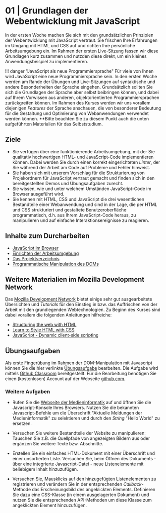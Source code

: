 # 01 | Grundlagen der Webentwicklung mit JavaScript

In der ersten Woche machen Sie sich mit den grundsätzlichen Prinzipien der Webentwicklung mit JavaScript vertraut. Sie frischen Ihre Erfahrungen im Umgang mit HTML und CSS auf und richten Ihre persönliche Arbeitsumgebung ein. Im Rahmen der ersten Live-Sitzung fassen wir diese Grundlagen kurz zusammen und nutzden diese direkt, um ein kleines Anwendungsbeispiel zu implementieren.


!!! danger "JavaScript als neue Programmiersprache"
    Für viele von Ihnen wird JavaScript eine neue Programmiersprache sein. In den ersten Woche werden am Rande der Übungen und Live-Sitzungen auf syntaktische und andere Besonderheiten der Sprache  eingehen. Grundsätzlich sollten Sie sich die Grundlagen der Sprache aber selbst beibringen können, und dabei auf Ihrem Vorwissen aus anderen, objektorientierten Programmiersprachen zurückgreifen können. Im Rahmen des Kurses werden wir uns vorallem diejenigen *Features* der Sprache anschauen, die von besonderer Bedeutung für die Gestaltung und Optimierung von Webanwendungen verwendet werden können. **Bitte beachten Sie zu diesem Punkt auch die unten aufgeführten Materialien für das Selbststudium.

## Ziele

- Sie verfügen über eine funktionierende Arbeitsumgebung, mit der Sie qualitativ hochwertigen HTML- und JavaScript-Code implementieren können. Dabei werden Sie durch einen korrekt eingerichteten *Linter*, der Sie während der Arbeit am Code auf Probleme und Fehler hinweist.
- Sie haben sich mit unserem Vorschlag für die Strukturierung von Projekordnern für JavaScript vertraut gemacht und finden sich in den bereitgestellten Demos und Übungsaufgaben zurecht.
- Sie wissen, wie und unter welchem Umständen JavaScript-Code im Browser ausgeführt wird.
- Sie kennen mit HTML, CSS und JavaScript die drei wesentlichen Bestandteile einer Webanwendung und sind in der Lage, die per HTML und CSS strukturiert und gestaltete Benutzeroberfläche programmatisch, d.h. aus Ihrem JavaScript-Code heraus, zu manipulieren und auf einfache Interaktionsereignisse zu reagieren.

## Inhalte zum Durcharbeiten

- [JavaScript im Browser](./javascript-browser)
- [Einrichten der Arbeitsumgebung](./work-environment)
- [Das Projektverzeichnis](./javascript-browser)
- [Programmatische Manipulation des DOMs](./dom-introduction)

## Weitere Materialien im Mozilla Development Network

Das [Mozilla Development Network](https://developer.mozilla.org/en-US/) bietet einige sehr gut ausgearbeitete Übersichten und *Tutorials* für den Einstieg in bzw. das Auffrischen von der Arbeit mit den grundlegenden Webtechnologien. Zu Beginn des Kurses sind dabei vorallem die folgenden Anleitungen hilfreiche:

- [Structuring the web with HTML](https://developer.mozilla.org/en-US/docs/Learn/HTML)
- [Learn to Style HTML with CSS](https://developer.mozilla.org/en-US/docs/Learn/CSS)
- [JavaScript - Dynamic client-side scripting](https://developer.mozilla.org/en-US/docs/Learn/JavaScript)


## Übungsaufgaben
Als erste Fingerübung im Rahmen der DOM-Manipulation mit Javascript können Sie die hier verlinkte [Übungsaufgabe](https://classroom.github.com/a/u3svFPFO) bearbeiten. Die Aufgabe wird mittels [Github Classroom](https://classroom.github.com/) bereitgestellt. Für die Bearbeitung benötigen Sie einen (kostenlosen) Account auf der Webseite [github.com](https://github.com/).

### Weitere Aufgaben
- Rufen Sie die [Webseite der Medieninformatik](https://www.uni-regensburg.de/sprache-literatur-kultur/medieninformatik/) auf und öffnen Sie die Javascript-Konsole Ihres Browsers. Nutzen Sie die bekannten Javascript-Befehle um die Überschrift "Aktuelle Meldungen der Medieninformatik" zu selektieren und durch den *String* "Hello World" zu ersetzen.

- Versuchen Sie weitere Bestandteile der Website zu manipulieren: Tauschen Sie z.B. die Quellpfade von angezeigten Bildern aus oder ergänzen Sie weitere Texte bzw. Abschnitte.

- Erstellen Sie ein einfaches HTML-Dokument mit einer Überschrift und einer unsortierten Liste. Versuchen Sie, beim Öffnen des Dokuments - über eine integrierte Javascript-Datei - neue Listenelemente mit beliebigem Inhalt hinzuzufügen. 

- Versuchen Sie, Mausklicks auf den hinzugefügten Listenelementen zu registrieren und verändern Sie in der entsprechenden *Callback*-Methode das Erscheinungsbild des angeklickten Elements. Definieren Sie dazu eine CSS-Klasse (in einem ausgelagerten Dokument) und nutzen Sie die entsprechenden API-Methoden um diese Klasse zum angeklickten Element hinzuzufügen.